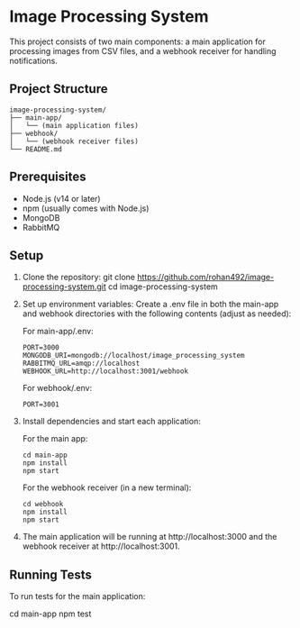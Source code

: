# Image Processing System

This project consists of two main components: a main application for processing images from CSV files, and a webhook receiver for handling notifications.

## Project Structure

```
image-processing-system/
├── main-app/
│   └── (main application files)
├── webhook/
│   └── (webhook receiver files)
└── README.md
```

## Prerequisites

- Node.js (v14 or later)
- npm (usually comes with Node.js)
- MongoDB
- RabbitMQ

## Setup

1. Clone the repository:
   git clone https://github.com/rohan492/image-processing-system.git
   cd image-processing-system

2. Set up environment variables:
   Create a .env file in both the main-app and webhook directories with the following contents (adjust as needed):

   For main-app/.env:

   ```
   PORT=3000
   MONGODB_URI=mongodb://localhost/image_processing_system
   RABBITMQ_URL=amqp://localhost
   WEBHOOK_URL=http://localhost:3001/webhook
   ```

   For webhook/.env:

   ```
   PORT=3001
   ```

3. Install dependencies and start each application:

   For the main app:

   ```
   cd main-app
   npm install
   npm start
   ```

   For the webhook receiver (in a new terminal):

   ```
   cd webhook
   npm install
   npm start
   ```

4. The main application will be running at http://localhost:3000 and the webhook receiver at http://localhost:3001.

## Running Tests

To run tests for the main application:

cd main-app
npm test
